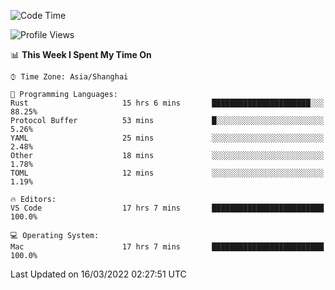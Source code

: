 <!--START_SECTION:waka-->
![Code Time](http://img.shields.io/badge/Code%20Time-1%2C089%20hrs-blue)

![Profile Views](http://img.shields.io/badge/Profile%20Views-2-blue)

📊 **This Week I Spent My Time On** 

```text
⌚︎ Time Zone: Asia/Shanghai

💬 Programming Languages: 
Rust                     15 hrs 6 mins       ██████████████████████░░░   88.25% 
Protocol Buffer          53 mins             █░░░░░░░░░░░░░░░░░░░░░░░░   5.26% 
YAML                     25 mins             ░░░░░░░░░░░░░░░░░░░░░░░░░   2.48% 
Other                    18 mins             ░░░░░░░░░░░░░░░░░░░░░░░░░   1.78% 
TOML                     12 mins             ░░░░░░░░░░░░░░░░░░░░░░░░░   1.19%

🔥 Editors: 
VS Code                  17 hrs 7 mins       █████████████████████████   100.0%

💻 Operating System: 
Mac                      17 hrs 7 mins       █████████████████████████   100.0%

```


 Last Updated on 16/03/2022 02:27:51 UTC
<!--END_SECTION:waka-->
